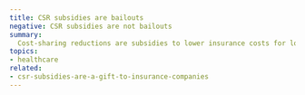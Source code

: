 ```yaml
---
title: CSR subsidies are bailouts
negative: CSR subsidies are not bailouts
summary:
  Cost-sharing reductions are subsidies to lower insurance costs for low-income people, not save insurance companies.
topics:
- healthcare
related:
- csr-subsidies-are-a-gift-to-insurance-companies
---
```

